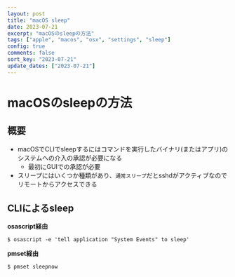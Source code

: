 ```yaml
---
layout: post
title: "macOS sleep" 
date: 2023-07-21
excerpt: "macOSのsleepの方法"
tags: ["apple", "macos", "osx", "settings", "sleep"]
config: true
comments: false
sort_key: "2023-07-21"
update_dates: ["2023-07-21"]
---
```


# macOSのsleepの方法

## 概要
 - macOSでCLIでsleepするにはコマンドを実行したバイナリ(またはアプリ)のシステムへの介入の承認が必要になる
   - 最初にGUIでの承認が必要
 - スリープにはいくつか種類があり、`通常スリープ`だとsshdがアクティブなのでリモートからアクセスできる

## CLIによるsleep

**osascript経由**
```console
$ osascript -e 'tell application "System Events" to sleep'
```

**pmset経由**
```console
$ pmset sleepnow
```
